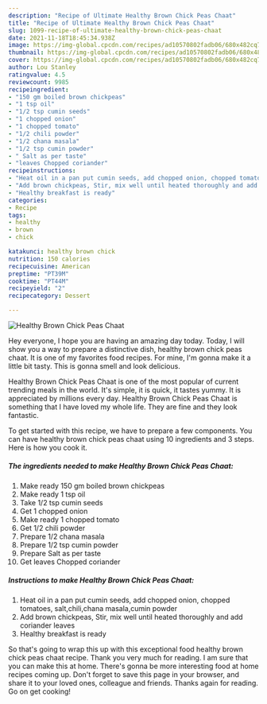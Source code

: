 ```yaml
---
description: "Recipe of Ultimate Healthy Brown Chick Peas Chaat"
title: "Recipe of Ultimate Healthy Brown Chick Peas Chaat"
slug: 1099-recipe-of-ultimate-healthy-brown-chick-peas-chaat
date: 2021-11-18T18:45:34.938Z
image: https://img-global.cpcdn.com/recipes/ad10570802fadb06/680x482cq70/healthy-brown-chick-peas-chaat-recipe-main-photo.jpg
thumbnail: https://img-global.cpcdn.com/recipes/ad10570802fadb06/680x482cq70/healthy-brown-chick-peas-chaat-recipe-main-photo.jpg
cover: https://img-global.cpcdn.com/recipes/ad10570802fadb06/680x482cq70/healthy-brown-chick-peas-chaat-recipe-main-photo.jpg
author: Lou Stanley
ratingvalue: 4.5
reviewcount: 9985
recipeingredient:
- "150 gm boiled brown chickpeas"
- "1 tsp oil"
- "1/2 tsp cumin seeds"
- "1 chopped onion"
- "1 chopped tomato"
- "1/2 chili powder"
- "1/2 chana masala"
- "1/2 tsp cumin powder"
- " Salt as per taste"
- "leaves Chopped coriander"
recipeinstructions:
- "Heat oil in a pan put cumin seeds, add chopped onion, chopped tomatoes, salt,chili,chana masala,cumin powder"
- "Add brown chickpeas, Stir, mix well until heated thoroughly and add coriander leaves"
- "Healthy breakfast is ready"
categories:
- Recipe
tags:
- healthy
- brown
- chick

katakunci: healthy brown chick 
nutrition: 150 calories
recipecuisine: American
preptime: "PT39M"
cooktime: "PT44M"
recipeyield: "2"
recipecategory: Dessert

---
```



![Healthy Brown Chick Peas Chaat](https://img-global.cpcdn.com/recipes/ad10570802fadb06/680x482cq70/healthy-brown-chick-peas-chaat-recipe-main-photo.jpg)

Hey everyone, I hope you are having an amazing day today. Today, I will show you a way to prepare a distinctive dish, healthy brown chick peas chaat. It is one of my favorites food recipes. For mine, I'm gonna make it a little bit tasty. This is gonna smell and look delicious.

Healthy Brown Chick Peas Chaat is one of the most popular of current trending meals in the world. It's simple, it is quick, it tastes yummy. It is appreciated by millions every day. Healthy Brown Chick Peas Chaat is something that I have loved my whole life. They are fine and they look fantastic.




To get started with this recipe, we have to prepare a few components. You can have healthy brown chick peas chaat using 10 ingredients and 3 steps. Here is how you cook it.

<!--inarticleads1-->

##### The ingredients needed to make Healthy Brown Chick Peas Chaat:

1. Make ready 150 gm boiled brown chickpeas
1. Make ready 1 tsp oil
1. Take 1/2 tsp cumin seeds
1. Get 1 chopped onion
1. Make ready 1 chopped tomato
1. Get 1/2 chili powder
1. Prepare 1/2 chana masala
1. Prepare 1/2 tsp cumin powder
1. Prepare  Salt as per taste
1. Get leaves Chopped coriander




<!--inarticleads2-->

##### Instructions to make Healthy Brown Chick Peas Chaat:

1. Heat oil in a pan put cumin seeds, add chopped onion, chopped tomatoes, salt,chili,chana masala,cumin powder
1. Add brown chickpeas, Stir, mix well until heated thoroughly and add coriander leaves
1. Healthy breakfast is ready




So that's going to wrap this up with this exceptional food healthy brown chick peas chaat recipe. Thank you very much for reading. I am sure that you can make this at home. There's gonna be more interesting food at home recipes coming up. Don't forget to save this page in your browser, and share it to your loved ones, colleague and friends. Thanks again for reading. Go on get cooking!
